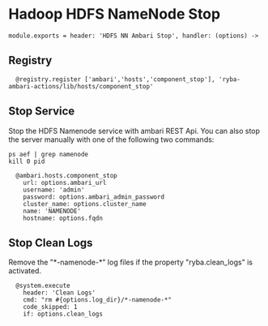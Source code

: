 
# Hadoop HDFS NameNode Stop


    module.exports = header: 'HDFS NN Ambari Stop', handler: (options) ->

## Registry

      @registry.register ['ambari','hosts','component_stop'], 'ryba-ambari-actions/lib/hosts/component_stop'

## Stop Service

Stop the HDFS Namenode service with ambari REST Api. You can also stop the server manually with one of
the following two commands:

```
ps aef | grep namenode
kill 0 pid
```

      @ambari.hosts.component_stop
        url: options.ambari_url
        username: 'admin'
        password: options.ambari_admin_password
        cluster_name: options.cluster_name
        name: 'NAMENODE'
        hostname: options.fqdn


## Stop Clean Logs

Remove the "\*-namenode-\*" log files if the property "ryba.clean_logs" is
activated.

      @system.execute
        header: 'Clean Logs'
        cmd: "rm #{options.log_dir}/*-namenode-*"
        code_skipped: 1
        if: options.clean_logs
